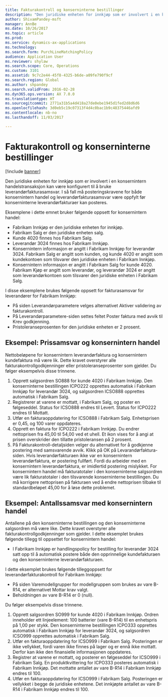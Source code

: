 ```yaml
---
title: Fakturakontroll og konserninterne bestillinger
description: "Den juridiske enheten for innkjøp som er involvert i en konsernintern handelstransaksjon kan være konfigurert til å bruke leverandørfakturasamsvar. I så fall må posteringskravene for både konsernintern handel og leverandørfakturasamsvar være oppfylt før konserninterne leverandørfakturaer kan posteres."
author: ShivamPandey-msft
manager: AnnBe
ms.date: 10/26/2017
ms.topic: article
ms.prod: 
ms.service: dynamics-ax-applications
ms.technology: 
ms.search.form: PurchLineMatchingPolicy
audience: Application User
ms.reviewer: shylaw
ms.search.scope: Core, Operations
ms.custom: 3101
ms.assetid: 9c7c2e44-45f8-4325-b6de-a09fe790f9cf
ms.search.region: Global
ms.author: shpandey
ms.search.validFrom: 2016-02-28
ms.dyn365.ops.version: AX 7.0.0
ms.translationtype: HT
ms.sourcegitcommit: 2771a31b5a4d418a27de0ebe1945d1fed2d8d6d6
ms.openlocfilehash: 3d0eb5c19c07313f4d4c0bac1b9c48375446afd9
ms.contentlocale: nb-no
ms.lasthandoff: 11/03/2017

---
```


# <a name="invoice-matching-and-intercompany-purchase-orders"></a>Fakturakontroll og konserninterne bestillinger

[!include [banner](../includes/banner.md)]

Den juridiske enheten for innkjøp som er involvert i en konsernintern handelstransaksjon kan være konfigurert til å bruke leverandørfakturasamsvar. I så fall må posteringskravene for både konsernintern handel og leverandørfakturasamsvar være oppfylt før konserninterne leverandørfakturaer kan posteres.

Eksemplene i dette emnet bruker følgende oppsett for konsernintern handel:
-   Fabrikam Innkjøp er den juridiske enheten for innkjøp.
-   Fabrikam Salg er den juridiske enheten salg.
-   Kunde 4020 finnes hos Fabrikam Salg.
-   Leverandør 3024 finnes hos Fabrikam Innkjøp.
-   Konsernintern informasjon er angitt i Fabrikam Innkjøp for leverandør 3024. Fabrikam Salg er angitt som kunden, og kunde 4020 er angitt som kundekontoen som tilsvarer den juridiske enheten i Fabrikam Innkjøp.
-   Konsernintern informasjon er angitt i Fabrikam Salg for kunde 4020. Fabrikam Kjøp er angitt som leverandør, og leverandør 3024 er angitt som leverandørkontoen som tilsvarer den juridiske enheten i Fabrikam Salg.

I disse eksemplene brukes følgende oppsett for fakturasamsvar for leverandører for Fabrikam Innkjøp:
-   På siden Leverandørparametere velges alternativet Aktiver validering av fakturakontroll.
-   På Leverandørparametere-siden settes feltet Poster faktura med avvik til Krev godkjenning.
-   Pristoleranseprosenten for den juridiske enheten er 2 prosent.

## <a name="example-price-matching-and-intercompany-trade"></a> Eksempel: Prissamsvar og konsernintern handel
Nettobeløpene for konsernintern leverandørfaktura og konsernintern kundefaktura må være lik. Dette kravet overstyrer alle fakturakontrollgodkjenninger eller pristoleranseprosenter som gjelder. Du følger eksempelvis disse trinnene.
1.  Opprett salgsordren SO888 for kunde 4020 i Fabrikam Innkjøp. Den konserninterne bestillingen ICPO222 opprettes automatisk i Fabrikam Innkjøp for leverandør 3024, og salgsordren ICSO888 opprettes automatisk i Fabrikam Salg.
2.  Registrerer at varene er mottatt, i Fabrikam Salg, og poster en følgeseddel. Status for ICSO888 endres til Levert. Status for ICPO222 endres til Mottatt.
3.  Utfør en fakturaoppdatering for ICSO888 i Fabrikam Salg. Enhetsprisen er 0,45, og 100 varer oppdateres.
4.  Opprett en faktura for ICPO222 i Fabrikam Innkjøp. Du endrer nettoprisen fra 45,00 til 54,00 ved et uhell. Et ikon vises for å angi at prisen overskrider den tillatte pristoleransen på 2 prosent.
5.  På Fakturakontroll-detaljsiden velger du alternativet for å godkjenne postering med samsvarende avvik. Klikk på OK på Levarandørfaktura-siden. Hvis leverandørfakturaen ikke var en konsernintern leverandørfaktura, er postering fullført. Fordi du arbeider med en konsernintern leverandørfaktura, er imidlertid postering mislykket. For konsernintern handel må fakturatotaler i den konserninterne salgsordren være lik fakturatotaler i den tilsvarende konserninterne bestillingen. Du må korrigere nettoprisen på fakturaen ved å endre nettoprisen tilbake til standardbeløpet 45,00 for å løse dette problemet.

## <a name="example-quantity-matching-with-intercompany-trade"></a> Eksempel: Antallssamsvar med konsernintern handel
Antallene på den konserninterne bestillingen og den konserninterne salgsordren må være like. Dette kravet overstyrer alle fakturakontrollgodkjenninger som gjelder. I dette eksemplet brukes følgende tillegg til oppsettet for konsernintern handel:
-   I Fabrikam Innkjøp er handlingspolicy for bestilling for leverandør 3024 satt opp til å automatisk postere både den opprinnelige kundefakturaen og den konserninterne leverandørfakturaen.

I dette eksemplet brukes følgende tilleggoppsett for leverandørfakturakontroll for Fabrikam Innkjøp:
-   På siden Varemodellgrupper for modellgruppen som brukes av vare B-R14, er alternativet Mottar krav valgt.
-   Beholdningen av vare B-R14 er 0 (null).

Du følger eksempelvis disse trinnene.
1.  Opprett salgsordren SO999 for kunde 4020 i Fabrikam Innkjøp. Ordren inneholder ett linjeelement: 100 batterier (vare B-R14) til en enhetspris på 1,00 per stykk. Den konserninterne bestillingen ICPO333 opprettes automatisk i Fabrikam Innkjøp for leverandør 3024, og salgsordren ICSO999 opprettes automatisk i Fabrikam Salg.
2.  Utfør en fakturaoppdatering for ICSO999 i Fabrikam Salg. Posteringen er ikke vellykket, fordi varen ikke finnes på lager og er ennå ikke mottatt. Derfor kan ikke den finansielle informasjonen oppdateres.
3.  Registrer at varene er mottatt, og posterer en følgeseddel for ICSO999 i Fabrikam Salg. En produktkvittering for ICPO333 posteres automatisk i Fabrikam Innkjøp. Det mottatte antallet av vare B-R14 i Fabrikam Innkjøp endres til 100.
4.  Utfør en fakturaoppdatering for ICSO999 i Fabrikam Salg. Posteringen er vellykket i begge de juridiske enhetene. Det innkjøpte antallet av vare B-R14 i Fabrikam Innkjøp endres til 100. 






